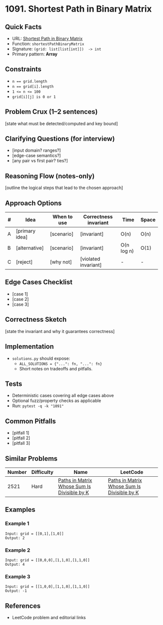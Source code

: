 # 1091. Shortest Path in Binary Matrix

## Quick Facts

- URL: [Shortest Path in Binary Matrix](https://leetcode.com/problems/shortest-path-in-binary-matrix/)
- Function: `shortestPathBinaryMatrix`
- Signature: `(grid: list[list[int]])  -> int`
- Primary pattern: **Array**

## Constraints

- `n == grid.length`
- `n == grid[i].length`
- `1 <= n <= 100`
- `grid[i][j] is 0 or 1`

## Problem Crux (1–2 sentences)

[state what must be detected/computed and key bound]

## Clarifying Questions (for interview)

- [input domain? ranges?]
- [edge-case semantics?]
- [any pair vs first pair? ties?]

## Reasoning Flow (notes-only)

[outline the logical steps that lead to the chosen approach]

## Approach Options

| # | Idea | When to use | Correctness invariant | Time | Space |
|---|------|-------------|-----------------------|------|-------|
| A | [primary idea] | [scenario] | [invariant] | O(n) | O(n) |
| B | [alternative] | [scenario] | [invariant] | O(n log n) | O(1) |
| C | [reject] | [why not] | [violated invariant] | - | - |

## Edge Cases Checklist

- [case 1]
- [case 2]
- [case 3]

## Correctness Sketch

[state the invariant and why it guarantees correctness]

## Implementation

- `solutions.py` should expose:
  - `ALL_SOLUTIONS = {"...": fn, "...": fn}`
  - Short notes on tradeoffs and pitfalls.

## Tests

- Deterministic cases covering all edge cases above
- Optional fuzz/property checks as applicable
- Run: `pytest -q -k "1091"`

## Common Pitfalls

- [pitfall 1]
- [pitfall 2]
- [pitfall 3]

## Similar Problems

| Number | Difficulty | Name | LeetCode |
|---|---|---|---|
| 2521 | Hard | [Paths in Matrix Whose Sum Is Divisible by K](../2521-paths-in-matrix-whose-sum-is-divisible-by-k/readme.md) | [Paths in Matrix Whose Sum Is Divisible by K](https://leetcode.com/problems/paths-in-matrix-whose-sum-is-divisible-by-k/) |

## Examples

### Example 1

```text
Input: grid = [[0,1],[1,0]]
Output: 2
```

### Example 2

```text
Input: grid = [[0,0,0],[1,1,0],[1,1,0]]
Output: 4
```

### Example 3

```text
Input: grid = [[1,0,0],[1,1,0],[1,1,0]]
Output: -1
```

## References

- LeetCode problem and editorial links
